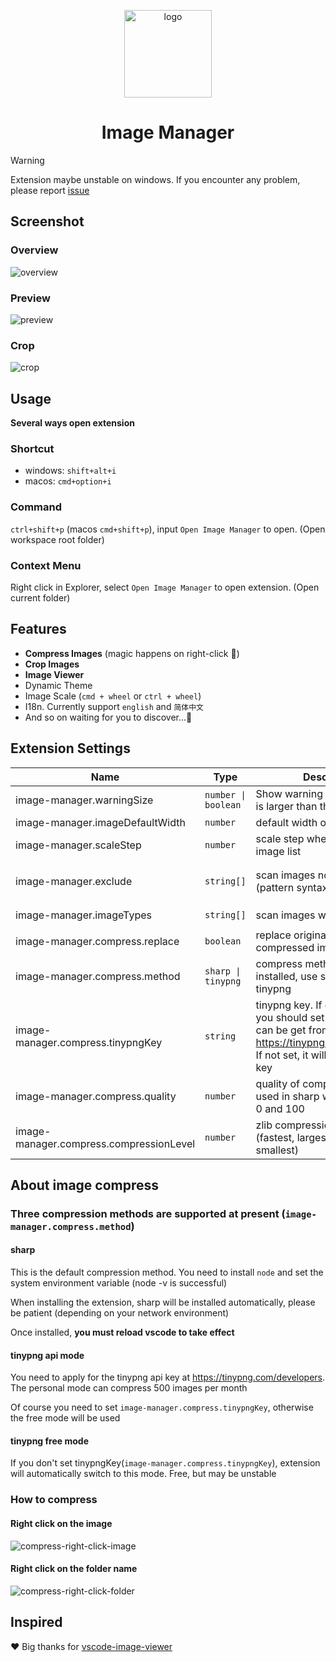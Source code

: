 <p align='center'>
  <a href='https://github.com/hemengke1997/vscode-image-manager' target="_blank" rel='noopener noreferrer'>
    <img width='140' src='./assets/logo.png' alt='logo' />
  </a>
</p>

<h1 align='center'>Image Manager</h1>

> [!WARNING]
> Extension maybe unstable on windows. If you encounter any problem, please report [issue](https://github.com/hemengke1997/vscode-image-manager/issues)

## Screenshot

### Overview

![overview](./screenshots/overview.png)

### Preview
![preview](./screenshots/preview.png)

### Crop
![crop](./screenshots/crop.png)

## Usage

**Several ways open extension**

### Shortcut

- windows: `shift+alt+i`
- macos: `cmd+option+i`


### Command

`ctrl+shift+p` (macos `cmd+shift+p`), input `Open Image Manager` to open. (Open workspace root folder)

### Context Menu

Right click in Explorer, select `Open Image Manager` to open extension. (Open current folder)


## Features

- **Compress Images** (magic happens on right-click 🤩)
- **Crop Images**
- **Image Viewer**
- Dynamic Theme
- Image Scale (`cmd + wheel` or `ctrl + wheel`)
- I18n. Currently support `english` and `简体中文`
- And so on waiting for you to discover...🤗

## Extension Settings

| Name                                    | Type                | Description                                                                                                                                        | Default value                                                                                                      |
| --------------------------------------- | ------------------- | -------------------------------------------------------------------------------------------------------------------------------------------------- | ------------------------------------------------------------------------------------------------------------------ |
| image-manager.warningSize               | `number \| boolean` | Show warning dot if image size is larger than this value (KB)                                                                                      | 1024                                                                                                               |
| image-manager.imageDefaultWidth         | `number`            | default width of image (px)                                                                                                                        | 100                                                                                                                |
| image-manager.scaleStep                 | `number`            | scale step when zooming image list                                                                                                                 | 0.1                                                                                                                |
| image-manager.exclude                   | `string[]`          | scan images not in exclude (pattern syntax of micromatch)                                                                                          | `['**/node_modules/**', '**/.git/**''**/dist/**','**/coverage/**', '**/.next/**',  '**/.nuxt/**','**/.vercel/**']` |
| image-manager.imageTypes                | `string[]`          | scan images with imageType                                                                                                                         | `['svg', 'png', 'jpeg', 'ico', 'gif', 'webp', 'bmp', 'tif', 'apng']`                                               |
| image-manager.compress.replace          | `boolean`           | replace original image with compressed image                                                                                                       | true                                                                                                               |
| image-manager.compress.method           | `sharp \| tinypng`  | compress method. If sharp installed, use sharp, else use tinypng                                                                                   | `sharp`                                                                                                            |
| image-manager.compress.tinypngKey       | `string`            | tinypng key. If choose tinypng, you should set this key which can be get from https://tinypng.com/developers. If not set, it will use unstable key | ''                                                                                                                 |
| image-manager.compress.quality          | `number`            | quality of compressed image used in sharp which is between 0 and 100                                                                               | 80                                                                                                                 |
| image-manager.compress.compressionLevel | `number`            | zlib compression level, 0 (fastest, largest) to 9 (slowest, smallest)                                                                              | 9                                                                                                                  |


## About image compress

### Three compression methods are supported at present (`image-manager.compress.method`)

#### sharp

This is the default compression method. You need to install `node` and set the system environment variable (node -v is successful)

When installing the extension, sharp will be installed automatically, please be patient (depending on your network environment)

Once installed, **you must reload vscode to take effect**

#### tinypng api mode

You need to apply for the tinypng api key at https://tinypng.com/developers. The personal mode can compress 500 images per month

Of course you need to set `image-manager.compress.tinypngKey`, otherwise the free mode will be used

#### tinypng free mode

If you don't set tinypngKey(`image-manager.compress.tinypngKey`), extension will automatically switch to this mode. Free, but may be unstable

### How to compress

#### Right click on the image
![compress-right-click-image](./screenshots/compress-1.png)

#### Right click on the folder name
![compress-right-click-folder](./screenshots/compress-2.png)



## Inspired

❤️ Big thanks for [vscode-image-viewer](https://github.com/ZhangJian1713/vscode-image-viewer)
